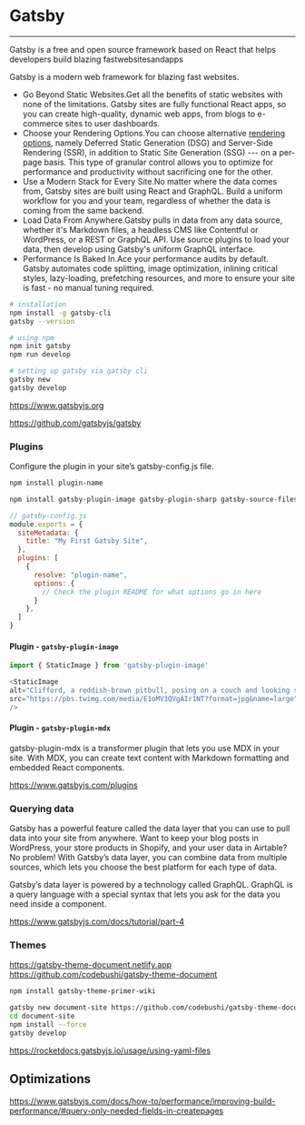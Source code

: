 # Gatsby

---

Gatsby is a free and open source framework based on React that helps developers build blazing fastwebsitesandapps

Gatsby is a modern web framework for blazing fast websites.

- Go Beyond Static Websites.Get all the benefits of static websites with none of the limitations. Gatsby sites are fully functional React apps, so you can create high-quality, dynamic web apps, from blogs to e-commerce sites to user dashboards.
- Choose your Rendering Options.You can choose alternative [rendering options](https://gatsbyjs.com/docs/conceptual/rendering-options/), namely Deferred Static Generation (DSG) and Server-Side Rendering (SSR), in addition to Static Site Generation (SSG) --- on a per-page basis. This type of granular control allows you to optimize for performance and productivity without sacrificing one for the other.
- Use a Modern Stack for Every Site.No matter where the data comes from, Gatsby sites are built using React and GraphQL. Build a uniform workflow for you and your team, regardless of whether the data is coming from the same backend.
- Load Data From Anywhere.Gatsby pulls in data from any data source, whether it's Markdown files, a headless CMS like Contentful or WordPress, or a REST or GraphQL API. Use source plugins to load your data, then develop using Gatsby's uniform GraphQL interface.
- Performance Is Baked In.Ace your performance audits by default. Gatsby automates code splitting, image optimization, inlining critical styles, lazy-loading, prefetching resources, and more to ensure your site is fast - no manual tuning required.

```bash
# installation
npm install -g gatsby-cli
gatsby --version

# using npm
npm init gatsby
npm run develop

# setting up gatsby via gatsby cli
gatsby new
gatsby develop
```

<https://www.gatsbyjs.org>

<https://github.com/gatsbyjs/gatsby>

### Plugins

Configure the plugin in your site’s gatsby-config.js file.

```bash
npm install plugin-name

npm install gatsby-plugin-image gatsby-plugin-sharp gatsby-source-filesystem
```

```js
// gatsby-config.js
module.exports = {
  siteMetadata: {
    title: "My First Gatsby Site",
  },
  plugins: [
    {
      resolve: "plugin-name",
      options: {
        // Check the plugin README for what options go in here
      }
    },
  ]
}
```

#### Plugin - `gatsby-plugin-image`

```js
import { StaticImage } from 'gatsby-plugin-image'

<StaticImage
alt="Clifford, a reddish-brown pitbull, posing on a couch and looking stoically at the camera"
src="https://pbs.twimg.com/media/E1oMV3QVgAIr1NT?format=jpg&name=large"
/>
```

#### Plugin - `gatsby-plugin-mdx`

gatsby-plugin-mdx is a transformer plugin that lets you use MDX in your site. With MDX, you can create text content with Markdown formatting and embedded React components.

<https://www.gatsbyjs.com/plugins>

### Querying data

Gatsby has a powerful feature called the data layer that you can use to pull data into your site from anywhere. Want to keep your blog posts in WordPress, your store products in Shopify, and your user data in Airtable? No problem! With Gatsby’s data layer, you can combine data from multiple sources, which lets you choose the best platform for each type of data.

Gatsby’s data layer is powered by a technology called GraphQL. GraphQL is a query language with a special syntax that lets you ask for the data you need inside a component.

<https://www.gatsbyjs.com/docs/tutorial/part-4>

### Themes

<https://gatsby-theme-document.netlify.app>
<https://github.com/codebushi/gatsby-theme-document>

```bash
npm install gatsby-theme-primer-wiki

gatsby new document-site https://github.com/codebushi/gatsby-theme-document-example
cd document-site
npm install --force
gatsby develop
```

<https://rocketdocs.gatsbyjs.io/usage/using-yaml-files>

## Optimizations

<https://www.gatsbyjs.com/docs/how-to/performance/improving-build-performance/#query-only-needed-fields-in-createpages>